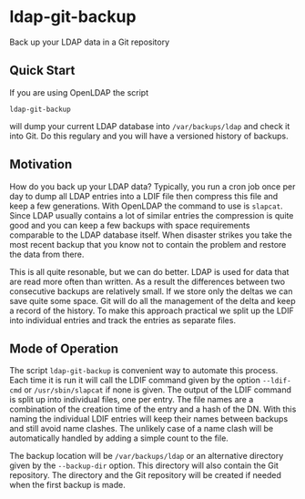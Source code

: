 ldap-git-backup
===============

Back up your LDAP data in a Git repository

## Quick Start

If you are using OpenLDAP the script

    ldap-git-backup

will dump your current LDAP database into <code>/var/backups/ldap</code> and
check it into Git.  Do this regulary and you will have a versioned history of
backups.

## Motivation

How do you back up your LDAP data?  Typically, you run a cron job once per day
to dump all LDAP entries into a LDIF file then compress this file and keep a
few generations.  With OpenLDAP the command to use is <code>slapcat</code>.
Since LDAP usually contains a lot of similar entries the compression is quite
good and you can keep a few backups with space requirements comparable to the
LDAP database itself.  When disaster strikes you take the most recent backup
that you know not to contain the problem and restore the data from there.

This is all quite resonable, but we can do better.  LDAP is used for data that
are read more often than written.  As a result the differences between two
consecutive backups are relatively small.  If we store only the deltas we can
save quite some space.  Git will do all the management of the delta and keep a
record of the history.  To make this approach practical we split up the LDIF
into individual entries and track the entries as separate files.

## Mode of Operation

The script <code>ldap-git-backup</code> is convenient way to automate this
process.  Each time it is run it will call the LDIF command given by the
option <code>--ldif-cmd</code> or <code>/usr/sbin/slapcat</code> if none is
given.  The output of the LDIF command is split up into individual files, one
per entry.  The file names are a combination of the creation time of the entry
and a hash of the DN.  With this naming the individual LDIF entries will keep
their names between backups and still avoid name clashes.  The unlikely case of
a name clash will be automatically handled by adding a simple count to the
file.

The backup location will be <code>/var/backups/ldap</code> or an alternative
directory given by the <code>--backup-dir</code> option.  This directory will
also contain the Git repository.  The directory and the Git repository will be
created if needed when the first backup is made.

